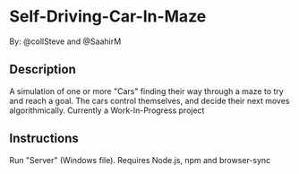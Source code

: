 # Self-Driving-Car-In-Maze

By: @collSteve and @SaahirM

## Description

A simulation of one or more "Cars" finding their way through a maze to try and reach a goal. The cars control themselves, and decide their next moves algorithmically. Currently a Work-In-Progress project

## Instructions

Run "Server" (Windows file). Requires Node.js, npm and browser-sync
